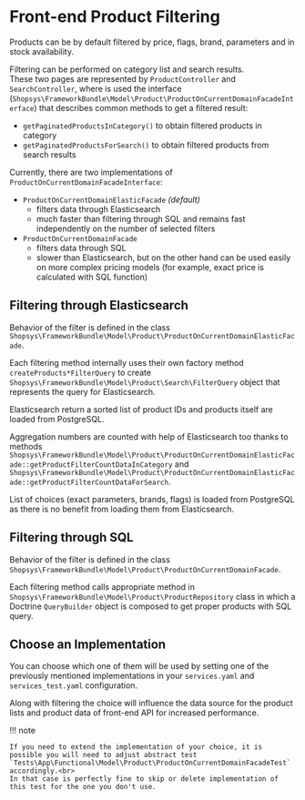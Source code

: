 # Front-end Product Filtering

Products can be by default filtered by price, flags, brand, parameters and in stock availability.

Filtering can be performed on category list and search results.  
These two pages are represented by `ProductController` and `SearchController`, where is used the interface (`Shopsys\FrameworkBundle\Model\Product\ProductOnCurrentDomainFacadeInterface`) that describes common methods to get a filtered result:

-   `getPaginatedProductsInCategory()` to obtain filtered products in category
-   `getPaginatedProductsForSearch()` to obtain filtered products from search results

Currently, there are two implementations of `ProductOnCurrentDomainFacadeInterface`:

-   `ProductOnCurrentDomainElasticFacade` _(default)_
    -   filters data through Elasticsearch
    -   much faster than filtering through SQL and remains fast independently on the number of selected filters
-   `ProductOnCurrentDomainFacade`
    -   filters data through SQL
    -   slower than Elasticsearch, but on the other hand can be used easily on more complex pricing models (for example, exact price is calculated with SQL function)

## Filtering through Elasticsearch

Behavior of the filter is defined in the class `Shopsys\FrameworkBundle\Model\Product\ProductOnCurrentDomainElasticFacade`.

Each filtering method internally uses their own factory method `createProducts*FilterQuery` to create `Shopsys\FrameworkBundle\Model\Product\Search\FilterQuery` object that represents the query for Elasticsearch.

Elasticsearch return a sorted list of product IDs and products itself are loaded from PostgreSQL.

Aggregation numbers are counted with help of Elasticsearch too thanks to methods `Shopsys\FrameworkBundle\Model\Product\ProductOnCurrentDomainElasticFacade::getProductFilterCountDataInCategory` and
`Shopsys\FrameworkBundle\Model\Product\ProductOnCurrentDomainElasticFacade::getProductFilterCountDataForSearch`.

List of choices (exact parameters, brands, flags) is loaded from PostgreSQL as there is no benefit from loading them from Elasticsearch.

## Filtering through SQL

Behavior of the filter is defined in the class `Shopsys\FrameworkBundle\Model\Product\ProductOnCurrentDomainFacade`.

Each filtering method calls appropriate method in `Shopsys\FrameworkBundle\Model\Product\ProductRepository` class in which a Doctrine `QueryBuilder` object is composed to get proper products with SQL query.

## Choose an Implementation

You can choose which one of them will be used by setting one of the previously mentioned implementations in your `services.yaml` and `services_test.yaml` configuration.

Along with filtering the choice will influence the data source for the product lists and product data of front-end API for increased performance.

!!! note

    If you need to extend the implementation of your choice, it is possible you will need to adjust abstract test `Tests\App\Functional\Model\Product\ProductOnCurrentDomainFacadeTest` accordingly.<br>
    In that case is perfectly fine to skip or delete implementation of this test for the one you don't use.

